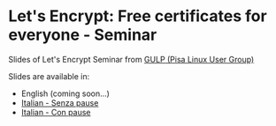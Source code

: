 # Let's Encrypt: Free certificates for everyone - Seminar

Slides of Let's Encrypt Seminar from [GULP (Pisa Linux User Group)](https:\\gulp.linux.it)

Slides are available in:

* English (coming soon...)
* [Italian - Senza pause](https://github.com/cortinico/gulp-letsencrypt/raw/master/slides-nopause.pdf)
* [Italian - Con pause](https://github.com/cortinico/gulp-letsencrypt/raw/master/slides.pdf)
